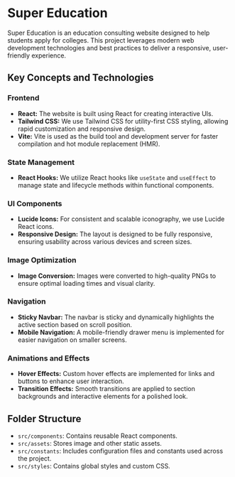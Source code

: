# Super Education

Super Education is an education consulting website designed to help students apply for colleges. This project leverages modern web development technologies and best practices to deliver a responsive, user-friendly experience.

## Key Concepts and Technologies

### Frontend
- **React:** The website is built using React for creating interactive UIs.
- **Tailwind CSS:** We use Tailwind CSS for utility-first CSS styling, allowing rapid customization and responsive design.
- **Vite:** Vite is used as the build tool and development server for faster compilation and hot module replacement (HMR).

### State Management
- **React Hooks:** We utilize React hooks like `useState` and `useEffect` to manage state and lifecycle methods within functional components.

### UI Components
- **Lucide Icons:** For consistent and scalable iconography, we use Lucide React icons.
- **Responsive Design:** The layout is designed to be fully responsive, ensuring usability across various devices and screen sizes.

### Image Optimization
- **Image Conversion:** Images were converted to high-quality PNGs to ensure optimal loading times and visual clarity.

### Navigation
- **Sticky Navbar:** The navbar is sticky and dynamically highlights the active section based on scroll position.
- **Mobile Navigation:** A mobile-friendly drawer menu is implemented for easier navigation on smaller screens.


### Animations and Effects
- **Hover Effects:** Custom hover effects are implemented for links and buttons to enhance user interaction.
- **Transition Effects:** Smooth transitions are applied to section backgrounds and interactive elements for a polished look.

## Folder Structure
- `src/components`: Contains reusable React components.
- `src/assets`: Stores image and other static assets.
- `src/constants`: Includes configuration files and constants used across the project.
- `src/styles`: Contains global styles and custom CSS.
